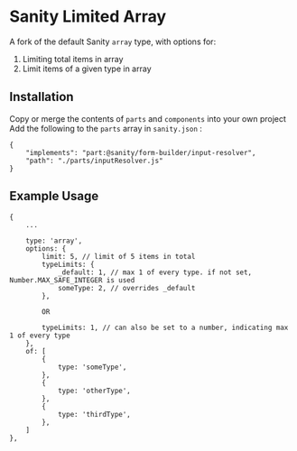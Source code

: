 # Sanity Limited Array

A fork of the default Sanity `array` type, with options for:

1. Limiting total items in array
2. Limit items of a given type in array

## Installation

Copy or merge the contents of `parts` and `components` into your own project
Add the following to the `parts` array in `sanity.json` :

```
{
    "implements": "part:@sanity/form-builder/input-resolver",
    "path": "./parts/inputResolver.js"
}
```

## Example Usage

```
{
    ...

    type: 'array',
    options: {
        limit: 5, // limit of 5 items in total
        typeLimits: {
            _default: 1, // max 1 of every type. if not set, Number.MAX_SAFE_INTEGER is used
            someType: 2, // overrides _default
        },

        OR

        typeLimits: 1, // can also be set to a number, indicating max 1 of every type
    },
    of: [
        {
            type: 'someType',
        },
        {
            type: 'otherType',
        },
        {
            type: 'thirdType',
        },
    ]
},
```
